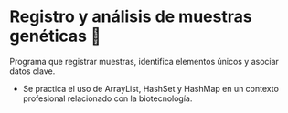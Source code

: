 # Registro y análisis de muestras genéticas 🧬 
Programa que registrar muestras, identifica elementos únicos y asociar datos clave.
- Se practica el uso de ArrayList, HashSet y HashMap en un contexto profesional relacionado con la biotecnología.
